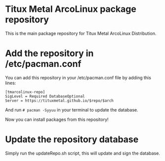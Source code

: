 # Titux Metal ArcoLinux package repository
This is the main package repository for Titux Metal ArcoLinux Distribution.

# Add the repository in /etc/pacman.conf
You can add this repository in your /etc/pacman.conf file by adding this lines:
```
[tmarcolinux-repo]
SigLevel = Required DatabaseOptional
Server = https://tituxmetal.github.io/$repo/$arch
```

And run `# pacman -Syyuu` in your terminal to update the database.

Now you can install packages from this repository!

# Update the repository database
Simply run the updateRepo.sh script, this will update and sign the database.
